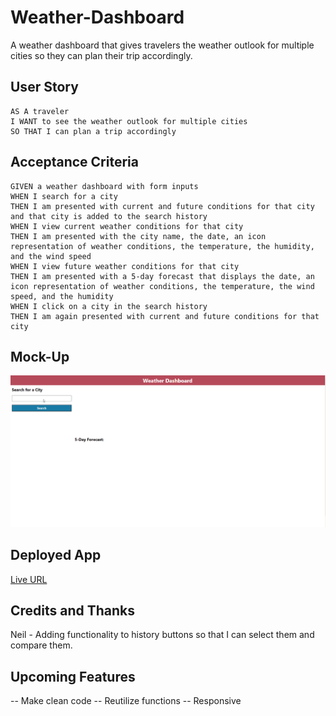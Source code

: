 # Weather-Dashboard
A weather dashboard that gives travelers the weather outlook for multiple cities so they can plan their trip accordingly.

## User Story

```
AS A traveler
I WANT to see the weather outlook for multiple cities
SO THAT I can plan a trip accordingly
```

## Acceptance Criteria

```
GIVEN a weather dashboard with form inputs
WHEN I search for a city
THEN I am presented with current and future conditions for that city and that city is added to the search history
WHEN I view current weather conditions for that city
THEN I am presented with the city name, the date, an icon representation of weather conditions, the temperature, the humidity, and the wind speed
WHEN I view future weather conditions for that city
THEN I am presented with a 5-day forecast that displays the date, an icon representation of weather conditions, the temperature, the wind speed, and the humidity
WHEN I click on a city in the search history
THEN I am again presented with current and future conditions for that city

```
## Mock-Up
![The weather app includes a search option, a list of cities, and a five-day forecast and current weather conditions for selected City](/assets/images/WeatherLeena.gif)

## Deployed App
[Live URL](https://leenacruz.github.io/Weather-Dashboard/)


## Credits and Thanks

Neil - Adding functionality to history buttons so that I can select them and compare them. 

## Upcoming Features
-- Make clean code
-- Reutilize functions 
-- Responsive 
